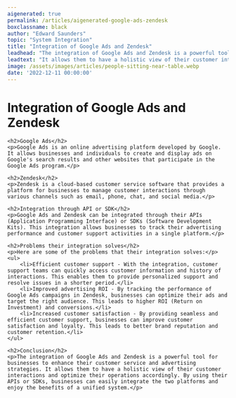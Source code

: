 ```yaml
---
aigenerated: true
permalink: /articles/aigenerated-google-ads-zendesk
boxclassname: black
author: "Edward Saunders"
topic: "System Integration"
title: "Integration of Google Ads and Zendesk"
leadhead: "The integration of Google Ads and Zendesk is a powerful tool for businesses to enhance their customer service and advertising strategies"
leadtext: "It allows them to have a holistic view of their customer interactions and optimize their operations accordingly. By using their APIs or SDKs, businesses can easily integrate the two platforms and enjoy the benefits of a unified system."
image: /assets/images/articles/people-sitting-near-table.webp
date: '2022-12-11 00:00:00'
---
```

<div class="arttext">	<h1>Integration of Google Ads and Zendesk</h1>
	
	<h2>Google Ads</h2>
	<p>Google Ads is an online advertising platform developed by Google. It allows businesses and individuals to create and display ads on Google's search results and other websites that participate in the Google Ads program.</p>
	
	<h2>Zendesk</h2>
	<p>Zendesk is a cloud-based customer service software that provides a platform for businesses to manage customer interactions through various channels such as email, phone, chat, and social media.</p>
	
	<h2>Integration through API or SDK</h2>
	<p>Google Ads and Zendesk can be integrated through their APIs (Application Programming Interface) or SDKs (Software Development Kits). This integration allows businesses to track their advertising performance and customer support activities in a single platform.</p>
	
	<h2>Problems their integration solves</h2>
	<p>Here are some of the problems that their integration solves:</p>
	<ul>
		<li>Efficient customer support - With the integration, customer support teams can quickly access customer information and history of interactions. This enables them to provide personalized support and resolve issues in a shorter period.</li>
		<li>Improved advertising ROI - By tracking the performance of Google Ads campaigns in Zendesk, businesses can optimize their ads and target the right audience. This leads to higher ROI (Return on Investment) and conversions.</li>
		<li>Increased customer satisfaction - By providing seamless and efficient customer support, businesses can improve customer satisfaction and loyalty. This leads to better brand reputation and customer retention.</li>
	</ul>
	
	<h2>Conclusion</h2>
	<p>The integration of Google Ads and Zendesk is a powerful tool for businesses to enhance their customer service and advertising strategies. It allows them to have a holistic view of their customer interactions and optimize their operations accordingly. By using their APIs or SDKs, businesses can easily integrate the two platforms and enjoy the benefits of a unified system.</p>
	
</div>